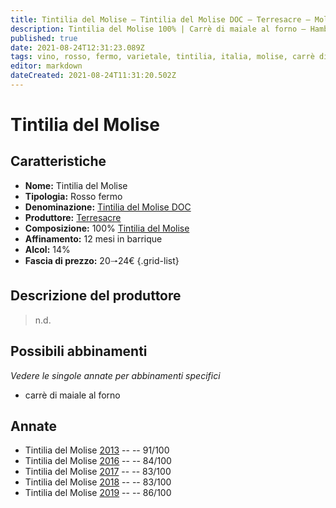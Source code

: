 ```yaml
---
title: Tintilia del Molise – Tintilia del Molise DOC – Terresacre – Molise (IT) – 20🠒24€ – 2★-5★
description: Tintilia del Molise 100% | Carrè di maiale al forno – Hamburger di chianina con cipolle caramellate
published: true
date: 2021-08-24T12:31:23.089Z
tags: vino, rosso, fermo, varietale, tintilia, italia, molise, carrè di maiale al forno, hamburger di chianina con cipolle caramellate, 20🠒24€, 5 stelle
editor: markdown
dateCreated: 2021-08-24T11:31:20.502Z
---
```


# Tintilia del Molise

## Caratteristiche
- **Nome:** Tintilia del Molise
- **Tipologia:** Rosso fermo
- **Denominazione:** [Tintilia del Molise DOC](/denominazioni/Italia/Molise/DOC/Tintilia-del-Molise) 
- **Produttore:** [Terresacre](/produttori/Italia/Molise/Terresacre) 
- **Composizione:** 100% [Tintilia del Molise](/vitigni/Italia/bacca-nera/tintilia-del-molise)
- **Affinamento:** 12 mesi in barrique
- **Alcol:** 14%
- **Fascia di prezzo:** 20🠒24€
{.grid-list}

## Descrizione del produttore

> n.d.

## Possibili abbinamenti
*Vedere le singole annate per abbinamenti specifici*

-  carrè di maiale al forno

## Annate
- Tintilia del Molise [2013](/vini/Italia/Molise/Terresacre/Tintilia-del-Molise/2013) -- <span class="star-5"></span> -- 91/100
- Tintilia del Molise [2016](/vini/Italia/Molise/Terresacre/Tintilia-del-Molise/2016) -- <span class="star-2"></span> -- 84/100
- Tintilia del Molise [2017](/vini/Italia/Molise/Terresacre/Tintilia-del-Molise/2017) -- <span class="star-2"></span> -- 83/100
- Tintilia del Molise [2018](/vini/Italia/Molise/Terresacre/Tintilia-del-Molise/2018) -- <span class="star-2"></span> -- 83/100
- Tintilia del Molise [2019](/vini/Italia/Molise/Terresacre/Tintilia-del-Molise/2019) -- <span class="star-3"></span> -- 86/100






